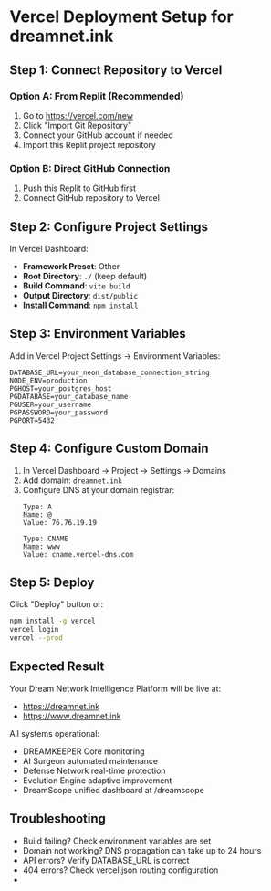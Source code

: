 # Vercel Deployment Setup for dreamnet.ink

## Step 1: Connect Repository to Vercel

### Option A: From Replit (Recommended)
1. Go to https://vercel.com/new
2. Click "Import Git Repository"
3. Connect your GitHub account if needed
4. Import this Replit project repository

### Option B: Direct GitHub Connection
1. Push this Replit to GitHub first
2. Connect GitHub repository to Vercel

## Step 2: Configure Project Settings

In Vercel Dashboard:
- **Framework Preset**: Other
- **Root Directory**: `./` (keep default)
- **Build Command**: `vite build`
- **Output Directory**: `dist/public`
- **Install Command**: `npm install`

## Step 3: Environment Variables

Add in Vercel Project Settings → Environment Variables:
```
DATABASE_URL=your_neon_database_connection_string
NODE_ENV=production
PGHOST=your_postgres_host
PGDATABASE=your_database_name
PGUSER=your_username
PGPASSWORD=your_password
PGPORT=5432
```

## Step 4: Configure Custom Domain

1. In Vercel Dashboard → Project → Settings → Domains
2. Add domain: `dreamnet.ink`
3. Configure DNS at your domain registrar:
   ```
   Type: A
   Name: @
   Value: 76.76.19.19
   
   Type: CNAME  
   Name: www
   Value: cname.vercel-dns.com
   ```

## Step 5: Deploy

Click "Deploy" button or:
```bash
npm install -g vercel
vercel login
vercel --prod
```

## Expected Result

Your Dream Network Intelligence Platform will be live at:
- https://dreamnet.ink
- https://www.dreamnet.ink

All systems operational:
- DREAMKEEPER Core monitoring
- AI Surgeon automated maintenance
- Defense Network real-time protection  
- Evolution Engine adaptive improvement
- DreamScope unified dashboard at /dreamscope

## Troubleshooting

- Build failing? Check environment variables are set
- Domain not working? DNS propagation can take up to 24 hours
- API errors? Verify DATABASE_URL is correct
- 404 errors? Check vercel.json routing configuration
- <!-- trigger redeploy -->

<!-- redeploy v2.0-rc1 commit -->
